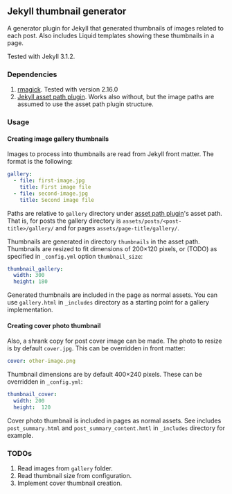 ## Jekyll thumbnail generator

A generator plugin for Jekyll that generated thumbnails of images related to
each post. Also includes Liquid templates showing these thumbnails in a page.

Tested with Jekyll 3.1.2.

### Dependencies

1. [rmagick][rmagick]. Tested with version 2.16.0
2. [Jekyll asset path plugin][asset-path]. Works also without, but the image paths are assumed to use the asset path plugin structure.

[rmagick]: https://github.com/rmagick/rmagick
[asset-path]: https://github.com/samrayner/jekyll-asset-path-plugin

### Usage

#### Creating image gallery thumbnails

Images to process into thumbnails are read from Jekyll front matter. The format
is the following:

```yml
gallery:
  - file: first-image.jpg
    title: First image file
  - file: second-image.jpg
    title: Second image file

```

Paths are relative to `gallery` directory under [asset path plugin][asset-path]'s asset path.
That is, for posts the gallery directory is
`assets/posts/<post-title>/gallery/` and for pages `assets/page-title/gallery/`.

Thumbnails are generated in directory `thumbnails` in the asset path.
Thumbnails are resized to fit dimensions of 200×120 pixels, or (TODO) as specified
in `_config.yml` option `thumbnail_size`:

```yml
thumbnail_gallery:
  width: 300
  height: 180
```

Generated thumbnails are included in the page as normal assets. You can use
`gallery.html` in `_includes` directory as a starting point for a gallery
implementation.

#### Creating cover photo thumbnail

Also, a shrank copy for post cover image can be made. The photo to resize is by
default `cover.jpg`. This can be overridden in front matter:

```yml
cover: other-image.png
```

Thumbnail dimensions are by default 400×240 pixels. These can be overridden in
`_config.yml`:

```yml
thumbnail_cover:
  width: 200
  height:  120
```

Cover photo thumbnail is included in pages as normal assets. See includes
`post_summary.html` and `post_summary_content.hmtl` in `_includes` directory
for example. 

### TODOs

1. Read images from `gallery` folder.
2. Read thumbnail size from configuration.
3. Implement cover thumbnail creation.
